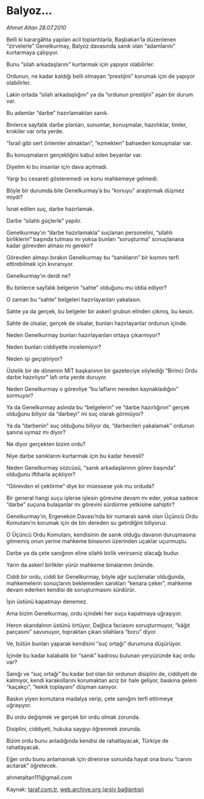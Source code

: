 # Balyoz...

*Ahmet Altan 28.07.2010*

<div class="yazi"><p>Belli ki karargâhta yapılan acil toplantılarla, Başbakan’la düzenlenen “zirvelerle” Genelkurmay, Balyoz davasında sanık olan “adamlarını” kurtarmaya çalışıyor.</p>
<p>Bunu “silah arkadaşlarını” kurtarmak için yapıyor olabilirler.</p>
<p>Ordunun, ne kadar kaldığı belli olmayan “prestijini” korumak için de yapıyor olabilirler.</p>
<p>Lakin ortada “silah arkadaşlığını” ya da “ordunun prestijini” aşan bir durum var.</p>
<p>Bu adamlar “darbe” hazırlamaktan sanık.</p>
<p>Binlerce sayfalık darbe planları, sunumlar, konuşmalar, hazırlıklar, timler, krokiler var orta yerde.</p>
<p>“İsrail gibi sert önlemler almaktan”, “ezmekten” bahseden konuşmalar var.</p>
<p>Bu konuşmaların gerçekliğini kabul eden beyanlar var.</p>
<p>Diyelim ki bu insanlar için dava açılmadı.</p>
<p>Yargı bu cesareti gösteremedi ve konu mahkemeye gelmedi.</p>
<p>Böyle bir durumda bile Genelkurmay’a bu “konuyu” araştırmak düşmez miydi?</p>
<p>İsnat edilen suç, darbe hazırlamak.</p>
<p>Darbe “silahlı güçlerle” yapılır.</p>
<p>Genelkurmay’ın “darbe hazırlamakla” suçlanan personelini, “silahlı birliklerin” başında tutması mı yoksa bunları “soruşturma” sonuçlanana kadar görevden alması mı gerekir?</p>
<p>Görevden almayı bırakın Genelkurmay bu “sanıkların” bir kısmını terfi ettirebilmek için kıvranıyor.</p>
<p>Genelkurmay’ın derdi ne?</p>
<p>Bu binlerce sayfalık belgenin “sahte” olduğunu mu iddia ediyor?</p>
<p>O zaman bu “sahte” belgeleri hazırlayanları yakalasın.</p>
<p>Sahte ya da gerçek, bu belgeler bir askerî grubun elinden çıkmış, bu kesin.</p>
<p>Sahte de olsalar, gerçek de olsalar, bunları hazırlayanlar ordunun içinde.</p>
<p>Neden Genelkurmay bunları hazırlayanları ortaya çıkarmıyor?</p>
<p>Neden bunları ciddiyetle incelemiyor?</p>
<p>Neden işi geçiştiriyor?</p>
<p>Üstelik bir de dönemin MİT başkanının bir gazeteciye söylediği “Birinci Ordu darbe hazırlıyor” lafı orta yerde duruyor.</p>
<p>Neden Genelkurmay o görevliye “bu lafların nereden kaynakladığını” sormuyor?</p>
<p>Ya da Genelkurmay aslında bu “belgelerin” ve “darbe hazırlığının” gerçek olduğunu biliyor da “darbeyi” mi suç olarak görmüyor?</p>
<p>Ya da “darbenin” suç olduğunu biliyor da, “darbecileri yakalamak” ordunun şanına uymaz mı diyor?</p>
<p>Ne diyor gerçekten bizim ordu?</p>
<p>Niye darbe sanıklarını kurtarmak için bu kadar hevesli?</p>
<p>Neden Genelkurmay sözcüsü, “sanık arkadaşlarının görev başında” olduğunu iftiharla açıklıyor?</p>
<p>“Görevden el çektirme” diye bir müessese yok mu orduda?</p>
<p>Bir general hangi suçu işlerse işlesin görevine devam mı eder, yoksa sadece “darbe” suçuna bulaşanlar mı görevini sürdürme yetkisine sahiptir?</p>
<p>Genelkurmay’ın, Ergenekon Davası’nda bir numaralı sanık olan Üçüncü Ordu Komutanı’nı korumak için de bin dereden su getirdiğini biliyoruz.</p>
<p>O Üçüncü Ordu Komutanı, kendisinin de sanık olduğu davanın duruşmasına gitmemiş onun yerine mahkeme binasının üzerinden uçaklar uçurmuştu.</p>
<p>Darbe ya da çete sanığının eline silahlı birlik verirseniz olacağı budur.</p>
<p>Yarın da askerî birlikler yürür mahkeme binalarının önünde.</p>
<p>Ciddi bir ordu, ciddi bir Genelkurmay, böyle ağır suçlamalar olduğunda, mahkemelerin sonuçlarını beklemeden sanıkları “kenara çeker”, mahkeme devam ederken kendisi de soruşturmasını sürdürür.</p>
<p>İşin üstünü kapatmayı denemez.</p>
<p>Ama bizim Genelkurmay, ordu içindeki her suçu kapatmaya uğraşıyor.</p>
<p>Heron skandalının üstünü örtüyor, Dağlıca faciasını soruşturmuyor, “kâğıt parçasını” savunuyor, topraktan çıkan silahlara “boru” diyor.</p>
<p>Ve, bütün bunları yaparak kendisini “suç ortağı” durumuna düşürüyor.</p>
<p>İçinde bu kadar kalabalık bir “sanık” kadrosu bulunan yeryüzünde kaç ordu var?</p>
<p>Sanığı ve “suç ortağı” bu kadar bol olan bir ordunun disiplini de, ciddiyeti de kalmıyor, kendi karakollarını korumaktan aciz bir hale geliyor, baskına geleni “kaçakçı”, “kekik toplayanı” düşman sanıyor.</p>
<p>Baskın yiyen komutana madalya verip, çete sanığını terfi ettirmeye uğraşıyor.</p>
<p>Bu ordu değişmek ve gerçek bir ordu olmak zorunda.</p>
<p>Disiplini, ciddiyeti, hukuka saygıyı öğrenmek zorunda.</p>
<p>Bizim ordu bunu anladığında kendisi de rahatlayacak, Türkiye de rahatlayacak.</p>
<p>Eğer ordu bunu anlamamak için direnirse sonunda hayat ona bunu “canını acıtarak” öğretecek.</p>
<p>ahmetaltan111@gmail.com</p></div>

Kaynak: [taraf.com.tr](http://www.taraf.com.tr:80/ahmet-altan/makale-balyoz.htm), [web.archive.org (arşiv bağlantısı)](http://web.archive.org/web/20100729210214/http://www.taraf.com.tr:80/ahmet-altan/makale-balyoz.htm)
